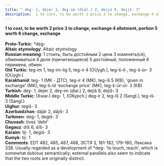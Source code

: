 ```yaml
---
title: " deɣ- 1, dejer 2, deɣ-im (dial.) 2, dejiš 6, dejiš- 3"
description:  1 to cost, to be worth 2 price 3 to change, exchange 4 allotment, portion 5 worth 6 change, exchange
---
```

<strong> 1 to cost, to be worth 2 price 3 to change, exchange 4 allotment, portion 5 worth 6 change, exchange</strong><br><br>
<strong>Proto-Turkic</strong>:  *dẹg-<br>
<strong>Altaic etymology</strong>:  Altaic etymology<br>
<strong>Russian meaning</strong>:  1 стоить, быть достойным 2 цена 3 изменять(ся), обмениваться 4 доля (причитающееся) 5 достойный, положенный 6 перемена, обмен<br>
<strong>Old Turkic</strong>:  teg-im 1, teg-im-lig 5, teg-ir 4 (OUygh.), teg-š-il-, teg-š-ür- 3 (OUygh.)<br>
<strong>Karakhanid</strong>:  teg- 1 (MK - ДТС), teg-ir 4 (MK), teg-iš 5 (KB), 'given in exchange' (MK), teg-š-üt 'exchange price' (MK), teg-š-ür-ül- 3 (KB)<br>
<strong>Turkish</strong>:  deɣ- 1, dejer 2, deɣ-im (dial.) 2, dejiš 6, dejiš- 3<br>
<strong>Middle Turkic</strong>:  (Xwar.) deg- 1, (OKypch.) deg-ir 2, teg-iš 2 (Sangl.), teg-iš- 3 (Sangl.)<br>
<strong>Uighur</strong>:  tegiš- 3<br>
<strong>Azerbaidzhan</strong>:  däjär 2, däjiš- 3<br>
<strong>Turkmen</strong>:  deg- 1, degiš- 3<br>
<strong>Chuvash</strong>:  tivǝś 'debt'<br>
<strong>Gagauz</strong>:  dīš 6, dīš- 3<br>
<strong>Karaim</strong>:  tij- 1, degiš- 3<br>
<strong>Kumyk</strong>:  tij- 1<br>
<strong>Comments</strong>:  EDT 482, 485, 487, 488, ЭСТЯ 3, 181-182, 179-180, Лексика 338. Usually regarded as a development of *dẹg- 'to touch, reach', which is somewhat dubious semantically; external parallels also seem to indicate that the two roots are originally distinct.<br>


